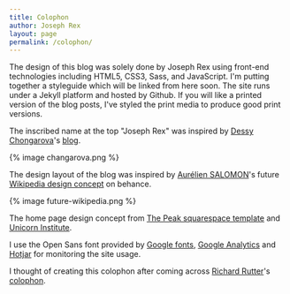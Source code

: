 ```yaml
---
title: Colophon
author: Joseph Rex
layout: page
permalink: /colophon/
---
```


The design of this blog was solely done by Joseph Rex using front-end technologies including HTML5, CSS3, Sass, and JavaScript. I'm putting together a styleguide which will be linked from here soon. The site runs under a Jekyll platform and hosted by Github. If you will like a printed version of the blog posts, I've styled the print media to produce good print versions.

The inscribed name at the top "Joseph Rex" was inspired by [Dessy Chongarova][1]'s [blog][2].

{% image changarova.png %}

The design layout of the blog was inspired by [Aurélien SALOMON][7]'s future [Wikipedia design concept][8] on behance.

{% image future-wikipedia.png %}

The home page design concept from [The Peak squarespace template][10] and [Unicorn Institute][11].

I use the Open Sans font provided by [Google fonts][3], [Google Analytics][4] and [Hotjar][9] for monitoring the site usage.

I thought of creating this colophon after coming across [Richard Rutter][5]'s [colophon][6].

[1]: http://twitter.com/des_cho
[2]: http://chongarova.com/
[3]: http://google.com/fonts
[4]: http://analytics.google.com
[5]: http://twitter.com/clagnut
[6]: http://clagnut.com/colophon
[7]: https://www.behance.net/aureliensalomon
[8]: https://www.behance.net/gallery/16113317/Wikipedia-concept
[9]: http://www.hotjar.com/
[10]: http://squarespace.com/templates/?q=peak%20restaurants
[11]: http://unicorninstitute.com/
